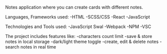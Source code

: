Notes application where you can create cards with different notes.

Languages, Frameworks used:
-HTML
-SCSS/CSS
-React
-JavaScript

Technologies and Tools used:
-JavaScript Swal
-Webpack
-NPM
-VSC

The project includes features like:
-characters count limit
-save & store notes in local storage
-dark/light theme toggle
-create, edit & delete notes
-search notes in real time
